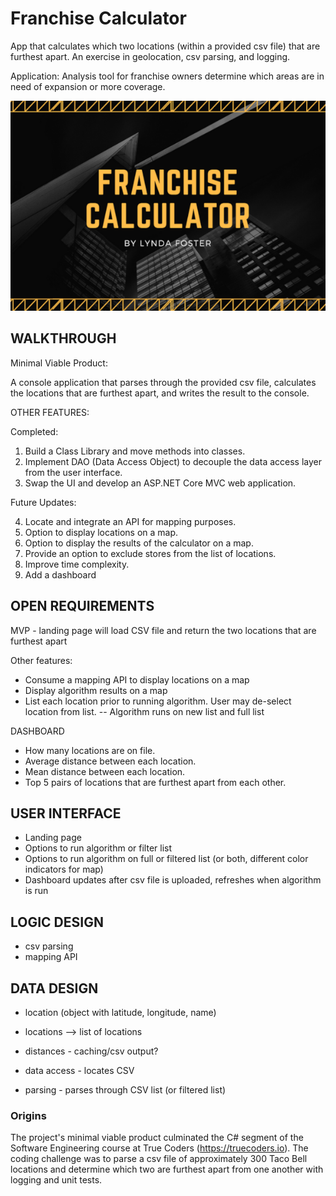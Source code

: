 # Franchise Calculator

App that calculates which two locations (within a provided csv file) that are furthest apart. An exercise in geolocation, csv parsing, and logging. 

Application: Analysis tool for franchise owners determine which areas are in need of expansion or more coverage. 

![My App](./app.png)

## WALKTHROUGH

Minimal Viable Product:

A console application that parses through the provided csv file, calculates the locations that are furthest apart, and writes the result to the console. 

OTHER FEATURES:

Completed: 

1. Build a Class Library and move methods into classes.
2. Implement DAO (Data Access Object) to decouple the data access layer from the user interface.
3. Swap the UI and develop an ASP.NET Core MVC web application. 

Future Updates:

4. Locate and integrate an API for mapping purposes. 
5. Option to display locations on a map. 
6. Option to display the results of the calculator on a map. 
7. Provide an option to exclude stores from the list of locations. 
8. Improve time complexity. 
9. Add a dashboard

## OPEN REQUIREMENTS
MVP
	- landing page will load CSV file and return the two locations that are furthest apart

Other features:

- Consume a mapping API to display locations on a map
- Display algorithm results on a map
- List each location prior to running algorithm. User may de-select location from list.
	-- Algorithm runs on new list and full list

DASHBOARD

- How many locations are on file.
- Average distance between each location.
- Mean distance between each location.
- Top 5 pairs of locations that are furthest apart from each other. 
 
## USER INTERFACE
- Landing page
- Options to run algorithm or filter list
- Options to run algorithm on full or filtered list (or both, different color indicators for map)
- Dashboard updates after csv file is uploaded, refreshes when algorithm is run

## LOGIC DESIGN
- csv parsing
- mapping API

## DATA DESIGN
- location (object with latitude, longitude, name)
- locations --> list of locations
- distances - caching/csv output?

- data access - locates CSV
- parsing - parses through CSV list (or filtered list)

### Origins

The project's minimal viable product culminated the C# segment of the Software Engineering course at True Coders (https://truecoders.io). The coding challenge was to parse a csv file of approximately 300 Taco Bell locations and determine which two are furthest apart from one another with logging and unit tests. 